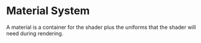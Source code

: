 # Material System

A material is a container for the shader plus the uniforms that the shader will need during rendering.